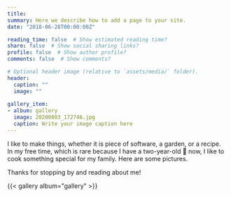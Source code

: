 ```yaml
---
title: 
summary: Here we describe how to add a page to your site.
date: "2018-06-28T00:00:00Z"

reading_time: false  # Show estimated reading time?
share: false  # Show social sharing links?
profile: false  # Show author profile?
comments: false  # Show comments?

# Optional header image (relative to `assets/media/` folder).
header:
  caption: ""
  image: ""
  
gallery_item:
- album: gallery
  image: 20200803_172746.jpg
  caption: Write your image caption here
---
```

<!--
 I am originally from India and came from a family of farmers. In my childhood I spent lot of time on farms and learned some real-life lessons about human perseverance.

I then went on to study chemical engineering at IIT Kanpur. I borrowed my first suit when I was twenty-one and in my final year at IIT for a job interview with Ansys, an industry leader in Computation Fluid Dynamics. After working at Ansys, modelling the flow of liquids at high temperatures, I then moved to the financial sector and worked in a couple of banks in Mumbai, “the city of dreams”.


While working at JPMorgan Chase, I became interested in economics and statistics. I became eager to learn more about these topics, and went to study for a master’s degree in economics from the Delhi School of Economics. There, new horizons of research opened for me and I decided to pursue a PhD.


 I won a fully funded offer to enrol in a Master’s of Research program at the University of Warwick and moved to London. I secured a distinction in that research degree and progressed to a fully funded PhD program. Now, I am in the final phase of my PhD.

-->
I like to make things, whether it is piece of software, a garden, or a recipe. In my free time, which is rare because I have a two-year-old 👶 now, I like to cook something special for my family. Here are some pictures.

Thanks for stopping by and reading about me! 

{{< gallery album="gallery" >}}
